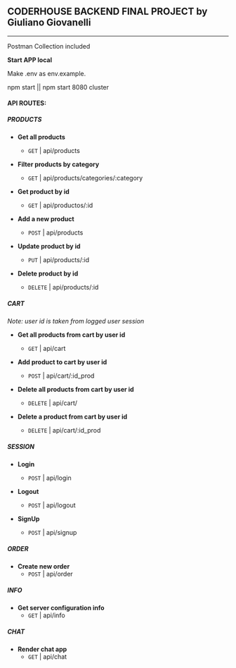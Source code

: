 ## CODERHOUSE BACKEND FINAL PROJECT by Giuliano Giovanelli

---

Postman Collection included


**Start APP local**

Make .env as env.example.

npm start || npm start 8080 cluster

#### API ROUTES:

##### PRODUCTS

- **Get all products**

  - `GET` | api/products

- **Filter products by category**

  - `GET` | api/products/categories/:category

- **Get product by id**

  - `GET` | api/productos/:id

- **Add a new product**

  - `POST` | api/products

- **Update product by id**

  - `PUT` | api/products/:id

- **Delete product by id**
  - `DELETE` | api/products/:id

##### CART

*Note: user id is taken from logged user session*

- **Get all products from cart by user id**
  - `GET` | api/cart

- **Add product to cart by user id**

  - `POST` | api/cart/:id_prod

- **Delete all products from cart by user id**

  - `DELETE` | api/cart/

- **Delete a product from cart by user id**
  - `DELETE` | api/cart/:id_prod

##### SESSION

- **Login**
  - `POST` | api/login

- **Logout**
  - `POST` | api/logout

- **SignUp**
  - `POST` | api/signup

##### ORDER

- **Create new order**
  - `POST` | api/order

##### INFO

- **Get server configuration info**
  - `GET` | api/info

##### CHAT

- **Render chat app**
  - `GET` | api/chat